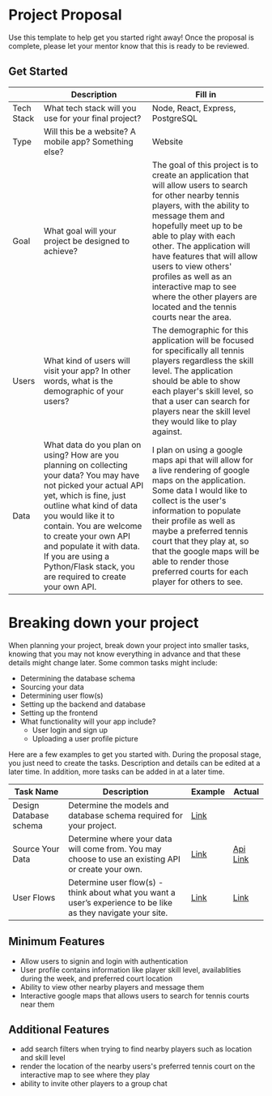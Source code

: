 # Project Proposal

Use this template to help get you started right away! Once the proposal is complete, please let your mentor know that this is ready to be reviewed.

## Get Started

|            | Description                                                                                                                                                                                                                                                                                                                                              | Fill in |
| ---------- | -------------------------------------------------------------------------------------------------------------------------------------------------------------------------------------------------------------------------------------------------------------------------------------------------------------------------------------------------------- | ------- |
| Tech Stack | What tech stack will you use for your final project?                          | Node, React, Express, PostgreSQL      |
| Type       | Will this be a website? A mobile app? Something else?                                                                                                                                                                                                                                                                                                    | Website |
| Goal       | What goal will your project be designed to achieve?                                                                                                                                                                                                                                                                                                      | The goal of this project is to create an application that will allow users to search for other nearby tennis players, with the ability to message them and hopefully meet up to be able to play with each other. The application will have features that will allow users to view others' profiles as well as an interactive map to see where the other players are located and the tennis courts near the area.     |
| Users      | What kind of users will visit your app? In other words, what is the demographic of your users?                                                                                                                                                                                                                                                           | The demographic for this application will be focused for specifically all tennis players regardless the skill level. The application should be able to show each player's skill level, so that a user can search for players near the skill level they would like to play against.        |
| Data       | What data do you plan on using? How are you planning on collecting your data? You may have not picked your actual API yet, which is fine, just outline what kind of data you would like it to contain. You are welcome to create your own API and populate it with data. If you are using a Python/Flask stack, you are required to create your own API. | I plan on using a google maps api that will allow for a live rendering of google maps on the application. Some data I would like to collect is the user's information to populate their profile as well as maybe a preferred tennis court that they play at, so that the google maps will be able to render those preferred courts for each player for others to see.           |

# Breaking down your project

When planning your project, break down your project into smaller tasks, knowing that you may not know everything in advance and that these details might change later. Some common tasks might include:

- Determining the database schema
- Sourcing your data
- Determining user flow(s)
- Setting up the backend and database
- Setting up the frontend
- What functionality will your app include?
  - User login and sign up
  - Uploading a user profile picture

Here are a few examples to get you started with. During the proposal stage, you just need to create the tasks. Description and details can be edited at a later time. In addition, more tasks can be added in at a later time.

| Task Name                   | Description                                                                                                   | Example                                                           | Actual |
| --------------------------- | ------------------------------------------------------------------------------------------------------------- | ----------------------------------------------------------------- | ------------------- |
| Design Database schema      | Determine the models and database schema required for your project.                                           | [Link](https://github.com/hatchways/sb-capstone-example/issues/1) | 
| Source Your Data            | Determine where your data will come from. You may choose to use an existing API or create your own.           | [Link](https://github.com/hatchways/sb-capstone-example/issues/2) | [Api Link](https://developers.google.com/maps/documentation/embed/embedding-map)
| User Flows                  | Determine user flow(s) - think about what you want a user’s experience to be like as they navigate your site. | [Link](https://github.com/hatchways/sb-capstone-example/issues/3) | [Link](https://github.com/pkotis32/Capstone2/issues/1)


## Minimum Features

- Allow users to signin and login with authentication
- User profile contains information like player skill level, availablities during the week, and preferred court location
- Ability to view other nearby players and message them
- Interactive google maps that allows users to search for tennis courts near them

## Additional Features
- add search filters when trying to find nearby players such as location and skill level
- render the location of the nearby users's preferred tennis court on the interactive map to see where they play
- ability to invite other players to a group chat 
